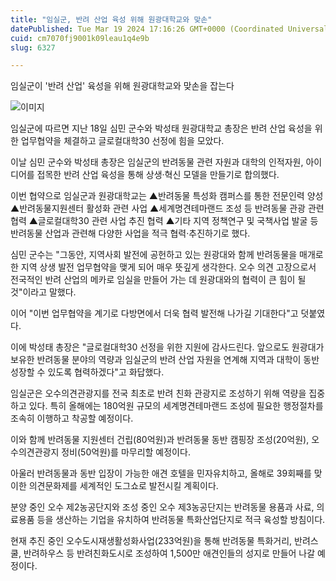 ```yaml
---
title: "임실군, 반려 산업 육성 위해 원광대학교와 맞손"
datePublished: Tue Mar 19 2024 17:16:26 GMT+0000 (Coordinated Universal Time)
cuid: cm7070fj9001k09leau1q4e9b
slug: 6327

---
```



임실군이 '반려 산업' 육성을 위해 원광대학교와 맞손을 잡는다

![이미지](https://cdn.hashnode.com/res/hashnode/image/upload/v1739260862368/bd0aaa1b-f8f4-4ed0-a5df-a2cc9b910969.jpeg)

임실군에 따르면 지난 18일 심민 군수와 박성태 원광대학교 총장은 반려 산업 육성을 위한 업무협약을 체결하고 글로컬대학30 선정에 힘을 모았다.

이날 심민 군수와 박성태 총장은 임실군의 반려동물 관련 자원과 대학의 인적자원, 아이디어를 접목한 반려 산업 육성을 통해 상생‧혁신 모델을 만들기로 합의했다.

이번 협약으로 임실군과 원광대학교는 ▲반려동물 특성화 캠퍼스를 통한 전문인력 양성 ▲반려동물지원센터 활성화 관련 사업 ▲세계명견테마랜드 조성 등 반려동물 관광 관련 협력 ▲글로컬대학30 관련 사업 추진 협력 ▲기타 지역 정책연구 및 국책사업 발굴 등 반려동물 산업과 관련해 다양한 사업을 적극 협력‧추진하기로 했다.

심민 군수는 "그동안, 지역사회 발전에 공헌하고 있는 원광대와 함께 반려동물을 매개로 한 지역 상생 발전 업무협약을 맺게 되어 매우 뜻깊게 생각한다. 오수 의견 고장으로서 전국적인 반려 산업의 메카로 임실을 만들어 가는 데 원광대와의 협력이 큰 힘이 될 것"이라고 말했다.

이어 "이번 업무협약을 계기로 다방면에서 더욱 협력 발전해 나가길 기대한다"고 덧붙였다.

이에 박성태 총장은 "글로컬대학30 선정을 위한 지원에 감사드린다. 앞으로도 원광대가 보유한 반려동물 분야의 역량과 임실군의 반려 산업 자원을 연계해 지역과 대학이 동반 성장할 수 있도록 협력하겠다"고 화답했다.

임실군은 오수의견관광지를 전국 최초로 반려 친화 관광지로 조성하기 위해 역량을 집중하고 있다. 특히 올해에는 180억원 규모의 세계명견테마랜드 조성에 필요한 행정절차를 조속히 이행하고 착공할 예정이다.

이와 함께 반려동물 지원센터 건립(80억원)과 반려동물 동반 캠핑장 조성(20억원), 오수의견관광지 정비(50억원)를 마무리할 예정이다.

아울러 반려동물과 동반 입장이 가능한 애견 호텔을 민자유치하고, 올해로 39회째를 맞이한 의견문화제를 세계적인 도그쇼로 발전시킬 계획이다.

분양 중인 오수 제2농공단지와 조성 중인 오수 제3농공단지는 반려동물 용품과 사료, 의료용품 등을 생산하는 기업을 유치하여 반려동물 특화산업단지로 적극 육성할 방침이다.

현재 추진 중인 오수도시재생활성화사업(233억원)을 통해 반려동물 특화거리, 반려스쿨, 반려하우스 등 반려친화도시로 조성하여 1,500만 애견인들의 성지로 만들어 나갈 예정이다.